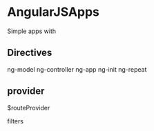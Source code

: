 # AngularJSApps

Simple apps with

Directives
-------------------------------------
ng-model
ng-controller
ng-app
ng-init
ng-repeat

provider
---------------------------------------
$routeProvider

filters

